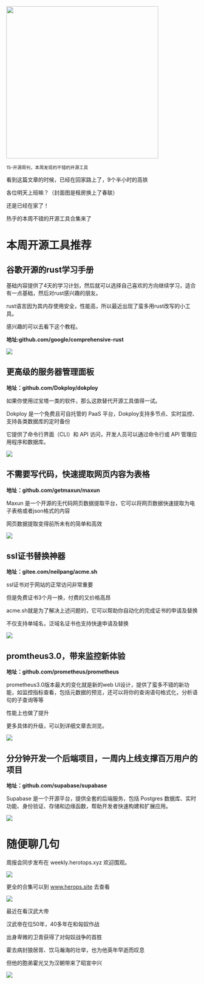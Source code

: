 <img src="/assets/15/01.png" width="400" />

<small>15-开源周刊，本周发现的不错的开源工具</small>

看到这篇文章的时候，已经在回家路上了，9个半小时的高铁

各位明天上班嘛？（封面图是租房换上了春联）

还是已经在家了！

热乎的本周不错的开源工具合集来了


# 本周开源工具推荐

## 谷歌开源的rust学习手册

基础内容提供了4天的学习计划，然后就可以选择自己喜欢的方向继续学习，适合有一点基础，然后对rust感兴趣的朋友。

rust语言因为其内存使用安全，性能高，所以最近出现了蛮多用rust改写的小工具。

感兴趣的可以去看下这个教程。

**地址:github.com/google/comprehensive-rust**

![](../../../public/assets/15/250120-comprehensive-rust.png)

## 更高级的服务器管理面板

**地址：github.com/Dokploy/dokploy**

如果你使用过宝塔一类的软件，那么这款替代开源工具值得一试。

Dokploy 是一个免费且可自托管的 PaaS 平台，Dokploy支持多节点、实时监控、 支持各类数据库的定时备份

它提供了命令行界面（CLI）和 API 访问，开发人员可以通过命令行或 API 管理应用程序和数据库。

![](../../../public/assets/15/250121-dokploy.png) 

## 不需要写代码，快速提取网页内容为表格

**地址：github.com/getmaxun/maxun**

Maxun 是一个开源的无代码网页数据提取平台，它可以将网页数据快速提取为电子表格或者json格式的内容

网页数据提取变得前所未有的简单和高效

![](../../../public/assets/15/250122-maxun.png)

## ssl证书替换神器

**地址：gitee.com/neilpang/acme.sh**

ssl证书对于网站的正常访问非常重要

但是免费证书3个月一换，付费的又价格高昂

acme.sh就是为了解决上述问题的，它可以帮助你自动化的完成证书的申请及替换

不仅支持单域名，泛域名证书也支持快速申请及替换

![](../../../public/assets/15/250123-acme.sh.png)  


## promtheus3.0，带来监控新体验

**地址：github.com/prometheus/prometheus**

prometheus3.0版本最大的变化就是新的web UI设计，提供了蛮多不错的新功能，如监控指标查看，包括元数据的预览，还可以将你的查询语句格式化，分析语句的子查询等等

性能上也做了提升

更多具体的升级，可以到详细文章去浏览。

![](../../../public/assets/15/250124-promtheus.png)


## 分分钟开发一个后端项目，一周内上线支撑百万用户的项目

**地址：github.com/supabase/supabase**

Supabase 是一个开源平台，提供全套的后端服务，包括 Postgres 数据库、实时功能、身份验证、存储和边缘函数，帮助开发者快速构建和扩展应用。

![](../../../public/assets/15/250126-supabase.png)


# 随便聊几句

周报会同步发布在 weekly.herotops.xyz 欢迎围观。

![](../../../public/assets/12/12-02.png)

更全的合集可以到 www.herops.site 去查看

![](../../../public/assets/13/13-01.png)

最近在看汉武大帝

汉武帝在位50年，40多年在和匈奴作战

出身卑微的卫青获得了对匈奴战争的首胜

霍去病封狼居胥、饮马瀚海的壮举，也为他英年早逝而叹息

但他的胞弟霍光又为汉朝带来了昭宣中兴

![](../../../public/assets/15/15-02.png)
